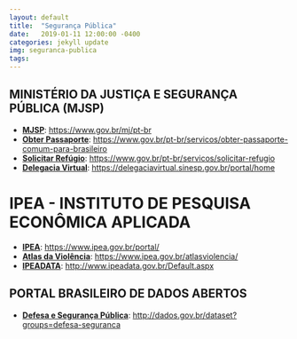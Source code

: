 ```yaml
---
layout: default
title:  "Segurança Pública"
date:   2019-01-11 12:00:00 -0400
categories: jekyll update
img: seguranca-publica
tags:
---
```


## MINISTÉRIO DA JUSTIÇA E SEGURANÇA PÚBLICA (MJSP)

- **[MJSP](https://www.gov.br/mj/pt-br)**: https://www.gov.br/mj/pt-br
- **[Obter Passaporte](https://www.gov.br/pt-br/servicos/obter-passaporte-comum-para-brasileiro)**: https://www.gov.br/pt-br/servicos/obter-passaporte-comum-para-brasileiro
- **[Solicitar Refúgio](https://www.gov.br/pt-br/servicos/solicitar-refugio)**: https://www.gov.br/pt-br/servicos/solicitar-refugio
- **[Delegacia Virtual](https://delegaciavirtual.sinesp.gov.br/portal/home)**: https://delegaciavirtual.sinesp.gov.br/portal/home


# IPEA - INSTITUTO DE PESQUISA ECONÔMICA APLICADA

- **[IPEA](https://www.ipea.gov.br/portal/)**: https://www.ipea.gov.br/portal/
- **[Atlas da Violência](https://www.ipea.gov.br/atlasviolencia/)**: https://www.ipea.gov.br/atlasviolencia/
- **[IPEADATA](http://www.ipeadata.gov.br/Default.aspx)**: http://www.ipeadata.gov.br/Default.aspx


## PORTAL BRASILEIRO DE DADOS ABERTOS

- **[Defesa e Segurança Pública](http://dados.gov.br/dataset?groups=defesa-seguranca)**: http://dados.gov.br/dataset?groups=defesa-seguranca
